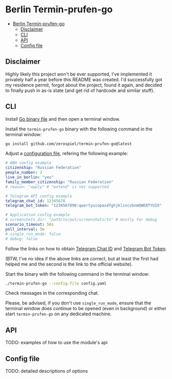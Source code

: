 # Berlin Termin-prufen-go

<!-- TOC -->

- [Berlin Termin-prufen-go](#berlin-termin-prufen-go)
  - [Disclaimer](#disclaimer)
  - [CLI](#cli)
  - [API](#api)
  - [Config file](#config-file)

<!-- /TOC -->

## Disclaimer

Highly likely this project won't be ever supported,
I've implemented it privately half a year before this README was created.
I'd successfully got my residence permit, forgot about the project, found it again, and decided to finally push in as-is state (and get rid of hardcode and similar stuff).

## CLI

Install [Go binary file](https://go.dev/dl/) and then open a terminal window.

Install the `termin-prufen-go` binary with the following command in the terminal window:

```bash
go install github.com/zerospiel/termin-prufen-go@latest
```

Adjust a [configuration file](#config-file), refering the following example:

```yaml
# ABH config example
citizenship: "Russian Federation"
people_number: 2
live_in_berlin: "yes"
family_member_citizenship: "Russian Federation"
# reason: "apply" # "extend" is not supported

# Telegram API config example
telegram_chat_id: 12345678
telegram_bot_token: "1234567890:qwertyuiopasdfghjklzxcvbnmQWERTYUIO"

# Application config example
# screenshots_dir: "path/to/put/screenshots/to" # mostly for debug
scenario_timeout: 50s
poll_interval: 5m
# single_run_mode: false
# debug: false
```

Follow the links on how to obtain [Telegram
Chat ID](https://stackoverflow.com/a/32572159/1561149) and [Telegram Bot Token](https://core.telegram.org/bots/tutorial#obtain-your-bot-token).

(BTW, I've no idea if the above links are correct, but at least the first had helped me and the second is the link to the official website).

Start the binary with the following command in the terminal window:

```bash
./termin-prufen-go --config-file config.yaml

```

Check messages in the corresponding chat.

Please, be advised, if you don't use `single_run_mode`, ensure that
the terminal window does continue to be opened (even in background)
or either start `termin-prufen-go` on any dedicated machine.

## API

TODO: examples of how to use the module's api

## Config file

TODO: detailed descriptions of options
